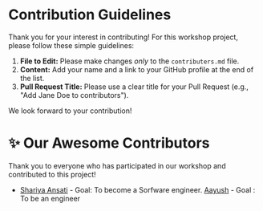 # Contribution Guidelines

Thank you for your interest in contributing! For this workshop project, please follow these simple guidelines:

1.  **File to Edit:** Please make changes *only* to the `contributers.md` file.
2.  **Content:** Add your name and a link to your GitHub profile at the end of the list.
3.  **Pull Request Title:** Please use a clear title for your Pull Request (e.g., "Add Jane Doe to contributors").

We look forward to your contribution!

# ✨ Our Awesome Contributors

Thank you to everyone who has participated in our workshop and contributed to this project!

- [Shariya Ansati](https://github.com/shariyaansari) - Goal: To become a Sorfware engineer.
[Aayush](https://github.com/Aayush-Nikhare) - Goal : To be an engineer
